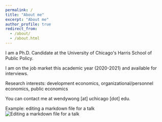 ```yaml
---
permalink: /
title: "About me"
excerpt: "About me"
author_profile: true
redirect_from: 
  - /about/
  - /about.html
---
```


I am a Ph.D. Candidate at the University of Chicago's Harris School of Public Policy. 

I am on the job market this academic year (2020-2021) and available for interviews.

Research interests: development economics, organizational/personnel economics, public economics

You can contact me at wendywong [at] uchicago [dot] edu.

Example: editing a markdown file for a talk
![Editing a markdown file for a talk](/images/profile.png)

